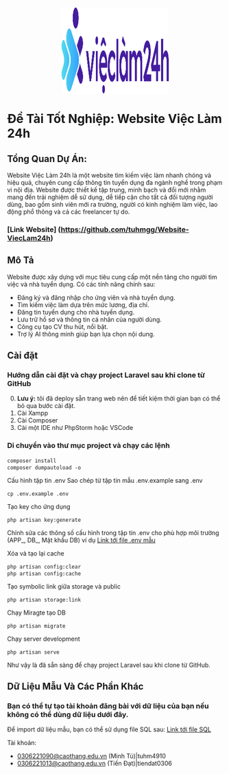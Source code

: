 <p align="center"><a href="#" target="_blank"><img src="https://github.com/tuhmgg/Website-ViecLam24h/blob/master/public/image/logo-vieclam24h.png" width="250" height="200" alt="Logo"></a></p>



# Đề Tài Tốt Nghiệp: Website Việc Làm 24h

## Tổng Quan Dự Án: 
Website Việc Làm 24h là một website tìm kiếm việc làm nhanh chóng và hiệu quả, chuyên cung cấp thông tin tuyển dụng đa ngành nghề trong phạm vi nội địa. Website được thiết kế tập trung, minh bạch và đổi mới nhằm mang đến trải nghiệm dễ sử dụng, dễ tiếp cận cho tất cả đối tượng người dùng, bao gồm sinh viên mới ra trường, người có kinh nghiệm làm việc, lao động phổ thông và cả các freelancer tự do.

### [Link Website] (https://github.com/tuhmgg/Website-ViecLam24h)

## Mô Tả
Website được xây dựng với mục tiêu cung cấp một nền tảng cho người tìm việc và nhà tuyển dụng. Có các tính năng chính sau:
- Đăng ký và đăng nhập cho ứng viên và nhà tuyển dụng.
- Tìm kiếm việc làm dựa trên mức lương, địa chỉ.
- Đăng tin tuyển dụng cho nhà tuyển dụng.
- Lưu trữ hồ sơ và thông tin cá nhân của người dùng.
- Công cụ tạo CV thu hút, nổi bật.
- Trợ lý AI thông minh giúp bạn lựa chọn nội dung.

## Cài đặt
### Hướng dẫn cài đặt và chạy project Laravel sau khi clone từ GitHub
0. <b>Lưu ý:</b> tôi đã deploy sẵn trang web nên để tiết kiệm thời gian bạn có thể bỏ qua bước cài đặt.
1. Cài Xampp
2. Cài Composer
3. Cài một IDE như PhpStorm hoặc VSCode

### Di chuyển vào thư mục project và chạy các lệnh
    composer install
    composer dumpautoload -o
Cấu hình tập tin .env
Sao chép từ tập tin mẫu .env.example sang .env

    cp .env.example .env
    
Tạo key cho ứng dụng

    php artisan key:generate
    
Chỉnh sửa các thông số cấu hình trong tập tin .env cho phù hợp môi trường (APP_, DB_, Mật khẩu DB) ví dụ [Link tới file .env mẫu](File_env_cua_toi)

Xóa và tạo lại cache

    php artisan config:clear
    php artisan config:cache
    
Tạo symbolic link giữa storage và public

    php artisan storage:link

Chạy Miragte tạo DB

    php artisan migrate

Chạy server development

    php artisan serve
    
Như vậy là đã sẵn sàng để chạy project Laravel sau khi clone từ GitHub.

## Dữ Liệu Mẫu Và Các Phần Khác

### Bạn có thể tự tạo tài khoản đăng bài với dữ liệu của bạn nếu không có thể dùng dữ liệu dưới đây.

Để import dữ liệu mẫu, bạn có thể sử dụng file SQL sau: [Link tới file SQL](laravel.sql)

Tài khoản:
- 0306221090@caothang.edu.vn (Minh Tú)|tuhm4910
- 0306221013@caothang.edu.vn (Tiến Đạt)|tiendat0306


